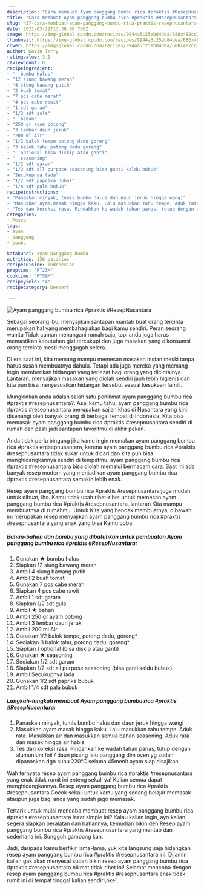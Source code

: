 ```yaml
---
description: "Cara membuat Ayam panggang bumbu rica #praktis #ResepNusantara Sederhana dan Mudah Dibuat"
title: "Cara membuat Ayam panggang bumbu rica #praktis #ResepNusantara Sederhana dan Mudah Dibuat"
slug: 437-cara-membuat-ayam-panggang-bumbu-rica-praktis-resepnusantara-sederhana-dan-mudah-dibuat
date: 2021-03-22T13:38:00.780Z
image: https://img-global.cpcdn.com/recipes/9944a5c25eb84dea/680x482cq70/ayam-panggang-bumbu-rica-praktis-resepnusantara-foto-resep-utama.jpg
thumbnail: https://img-global.cpcdn.com/recipes/9944a5c25eb84dea/680x482cq70/ayam-panggang-bumbu-rica-praktis-resepnusantara-foto-resep-utama.jpg
cover: https://img-global.cpcdn.com/recipes/9944a5c25eb84dea/680x482cq70/ayam-panggang-bumbu-rica-praktis-resepnusantara-foto-resep-utama.jpg
author: Gavin Terry
ratingvalue: 3.1
reviewcount: 6
recipeingredient:
- "  bumbu halus"
- "12 siung bawang merah"
- "4 siung bawang putih"
- "2 buah tomat"
- "7 pcs cabe merah"
- "4 pcs cabe rawit"
- "1 sdt garam"
- "1/2 sdt gula"
- "  bahan"
- "250 gr ayam potong"
- "3 lembar daun jeruk"
- "200 ml Air"
- "1/2 balok tempe potong dadu goreng"
- "3 balok tahu potong dadu goreng"
- "  optional bisa diskip atau ganti"
- "  seasoning"
- "1/2 sdt garam"
- "1/2 sdt all purpose seasoning bisa ganti kaldu bubuk"
- "Secukupnya lada"
- "1/2 sdt paprika bubuk"
- "1/4 sdt pala bubuk"
recipeinstructions:
- "Panaskan minyak, tumis bumbu halus dan daun jeruk hingga wangi"
- "Masukkan ayam.masak hingga kaku. Lalu masukkan tahu tempe. Aduk rata. Masukkan air dan masukkan semua bahan seasoning. Aduk rata dan masak hingga air habis"
- "Tes dan koreksi rasa. Pindahkan ke wadah tahan panas, tutup dengan alumunium foil / daun pisang lalu panggang dlm oven yg sudah dipanaskan dgn suhu 220℃ selama 45menit.ayam siap disajikan"
categories:
- Resep
tags:
- ayam
- panggang
- bumbu

katakunci: ayam panggang bumbu 
nutrition: 136 calories
recipecuisine: Indonesian
preptime: "PT23M"
cooktime: "PT59M"
recipeyield: "4"
recipecategory: Dessert

---
```



![Ayam panggang bumbu rica #praktis #ResepNusantara](https://img-global.cpcdn.com/recipes/9944a5c25eb84dea/680x482cq70/ayam-panggang-bumbu-rica-praktis-resepnusantara-foto-resep-utama.jpg)

Sebagai seorang ibu, menyajikan santapan mantab buat orang tercinta merupakan hal yang membahagiakan bagi kamu sendiri. Peran seorang  wanita Tidak cuman menangani rumah saja, tapi anda juga harus memastikan kebutuhan gizi tercukupi dan juga masakan yang dikonsumsi orang tercinta mesti menggugah selera.

Di era  saat ini, kita memang mampu memesan masakan instan meski tanpa harus susah membuatnya dahulu. Tetapi ada juga mereka yang memang ingin memberikan hidangan yang terlezat bagi orang yang dicintainya. Lantaran, menyajikan masakan yang diolah sendiri jauh lebih higienis dan kita pun bisa menyesuaikan hidangan tersebut sesuai kesukaan famili. 



Mungkinkah anda adalah salah satu penikmat ayam panggang bumbu rica #praktis #resepnusantara?. Asal kamu tahu, ayam panggang bumbu rica #praktis #resepnusantara merupakan sajian khas di Nusantara yang kini disenangi oleh banyak orang di berbagai tempat di Indonesia. Kita bisa memasak ayam panggang bumbu rica #praktis #resepnusantara sendiri di rumah dan pasti jadi santapan favoritmu di akhir pekan.

Anda tidak perlu bingung jika kamu ingin memakan ayam panggang bumbu rica #praktis #resepnusantara, karena ayam panggang bumbu rica #praktis #resepnusantara tidak sukar untuk dicari dan kita pun bisa menghidangkannya sendiri di tempatmu. ayam panggang bumbu rica #praktis #resepnusantara bisa diolah memalui bermacam cara. Saat ini ada banyak resep modern yang menjadikan ayam panggang bumbu rica #praktis #resepnusantara semakin lebih enak.

Resep ayam panggang bumbu rica #praktis #resepnusantara juga mudah untuk dibuat, lho. Kamu tidak usah ribet-ribet untuk memesan ayam panggang bumbu rica #praktis #resepnusantara, lantaran Kita mampu membuatnya di rumahmu. Untuk Kita yang hendak membuatnya, dibawah ini merupakan resep menyajikan ayam panggang bumbu rica #praktis #resepnusantara yang enak yang bisa Kamu coba.

<!--inarticleads1-->

##### Bahan-bahan dan bumbu yang dibutuhkan untuk pembuatan Ayam panggang bumbu rica #praktis #ResepNusantara:

1. Gunakan  ★ bumbu halus
1. Siapkan 12 siung bawang merah
1. Ambil 4 siung bawang putih
1. Ambil 2 buah tomat
1. Gunakan 7 pcs cabe merah
1. Siapkan 4 pcs cabe rawit
1. Ambil 1 sdt garam
1. Siapkan 1/2 sdt gula
1. Ambil  ★ bahan
1. Ambil 250 gr ayam potong
1. Ambil 3 lembar daun jeruk
1. Ambil 200 ml Air
1. Gunakan 1/2 balok tempe, potong dadu, goreng*
1. Sediakan 3 balok tahu, potong dadu, goreng*
1. Siapkan  ) optional (bisa diskip atau ganti)
1. Gunakan  ★ seasoning
1. Sediakan 1/2 sdt garam
1. Siapkan 1/2 sdt all purpose seasoning (bisa ganti kaldu bubuk)
1. Ambil Secukupnya lada
1. Gunakan 1/2 sdt paprika bubuk
1. Ambil 1/4 sdt pala bubuk




<!--inarticleads2-->

##### Langkah-langkah membuat Ayam panggang bumbu rica #praktis #ResepNusantara:

1. Panaskan minyak, tumis bumbu halus dan daun jeruk hingga wangi
1. Masukkan ayam.masak hingga kaku. Lalu masukkan tahu tempe. Aduk rata. Masukkan air dan masukkan semua bahan seasoning. Aduk rata dan masak hingga air habis
1. Tes dan koreksi rasa. Pindahkan ke wadah tahan panas, tutup dengan alumunium foil / daun pisang lalu panggang dlm oven yg sudah dipanaskan dgn suhu 220℃ selama 45menit.ayam siap disajikan




Wah ternyata resep ayam panggang bumbu rica #praktis #resepnusantara yang enak tidak rumit ini enteng sekali ya! Kalian semua dapat menghidangkannya. Resep ayam panggang bumbu rica #praktis #resepnusantara Cocok sekali untuk kamu yang sedang belajar memasak ataupun juga bagi anda yang sudah jago memasak.

Tertarik untuk mulai mencoba membuat resep ayam panggang bumbu rica #praktis #resepnusantara lezat simple ini? Kalau kalian ingin, ayo kalian segera siapkan peralatan dan bahannya, kemudian bikin deh Resep ayam panggang bumbu rica #praktis #resepnusantara yang mantab dan sederhana ini. Sungguh gampang kan. 

Jadi, daripada kamu berfikir lama-lama, yuk kita langsung saja hidangkan resep ayam panggang bumbu rica #praktis #resepnusantara ini. Dijamin kalian gak akan menyesal sudah bikin resep ayam panggang bumbu rica #praktis #resepnusantara nikmat tidak ribet ini! Selamat mencoba dengan resep ayam panggang bumbu rica #praktis #resepnusantara enak tidak rumit ini di tempat tinggal kalian sendiri,oke!.

